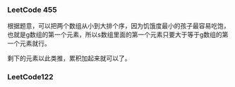 ### LeetCode 455

根据题意，可以把两个数组从小到大排个序，因为饥饿度最小的孩子最容易吃饱，也就是g数组的第一个元素，所以s数组里面的第一个元素只要大于等于g数组的第一个元素就行。

剩下的元素以此类推，累积加起来就可以了。

### LeetCode122
